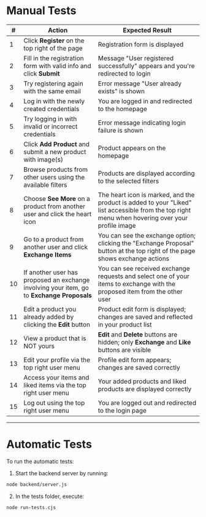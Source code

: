 # Manual Tests

| #  | Action                                                                                       | Expected Result                                                                                                                |
| ---|----------------------------------------------------------------------------------------------|-------------------------------------------------------------------------------------------------------------------------------|
| 1  | Click **Register** on the top right of the page                                             | Registration form is displayed                                                                                                 |
| 2  | Fill in the registration form with valid info and click **Submit**                          | Message "User registered successfully" appears and you're redirected to login                                                  |
| 3  | Try registering again with the same email                                                  | Error message "User already exists" is shown                                                                                   |
| 4  | Log in with the newly created credentials                                                  | You are logged in and redirected to the homepage                                                                               |
| 5  | Try logging in with invalid or incorrect credentials                                       | Error message indicating login failure is shown                                                                               |
| 6  | Click **Add Product** and submit a new product with image(s)                               | Product appears on the homepage                                                                                                |
| 7  | Browse products from other users using the available filters                               | Products are displayed according to the selected filters                                                                       |
| 8  | Choose **See More** on a product from another user and click the heart icon                | The heart icon is marked, and the product is added to your "Liked" list accessible from the top right menu when hovering over your profile image |
| 9  | Go to a product from another user and click **Exchange Items**                            | You can see the exchange option; clicking the "Exchange Proposal" button at the top right of the page shows exchange actions   |
| 10 | If another user has proposed an exchange involving your item, go to **Exchange Proposals** | You can see received exchange requests and select one of your items to exchange with the proposed item from the other user      |
| 11 | Edit a product you already added by clicking the **Edit** button                           | Product edit form is displayed; changes are saved and reflected in your product list                                           |
| 12 | View a product that is NOT yours                                                          | **Edit** and **Delete** buttons are hidden; only **Exchange** and **Like** buttons are visible                                  |
| 13 | Edit your profile via the top right user menu                                             | Profile edit form appears; changes are saved correctly                                                                         |
| 14 | Access your items and liked items via the top right user menu                             | Your added products and liked products are displayed correctly                                                                 |
| 15 | Log out using the top right user menu                                                    | You are logged out and redirected to the login page                                                                            |

---


# Automatic Tests

To run the automatic tests:

1. Start the backend server by running:  
 ```bash
node backend/server.js
``` 

2. In the tests folder, execute:
```bash
node run-tests.cjs
```